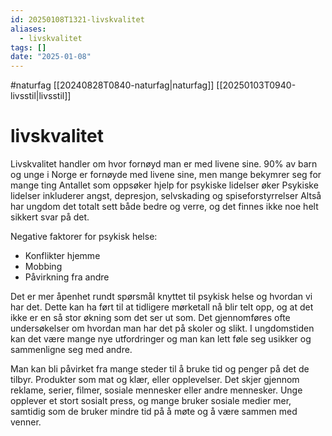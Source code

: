 ```yaml
---
id: 20250108T1321-livskvalitet
aliases:
  - livskvalitet
tags: []
date: "2025-01-08"
---
```


#naturfag [[20240828T0840-naturfag|naturfag]] [[20250103T0940-livsstil|livsstil]]

# livskvalitet

Livskvalitet handler om hvor fornøyd man er med livene sine.
90% av barn og unge i Norge er fornøyde med livene sine, men mange bekymrer seg for mange ting
Antallet som oppsøker hjelp for psykiske lidelser øker
Psykiske lidelser inkluderer angst, depresjon, selvskading og spiseforstyrrelser
Altså har ungdom det totalt sett både bedre og verre, og det finnes ikke noe helt sikkert svar på det.

Negative faktorer for psykisk helse:

- Konflikter hjemme
- Mobbing
- Påvirkning fra andre

Det er mer åpenhet rundt spørsmål knyttet til psykisk helse og hvordan vi har det. Dette kan ha ført til at tidligere mørketall nå blir telt opp, og at det ikke er en så stor økning som det ser ut som.
Det gjennomføres ofte undersøkelser om hvordan man har det på skoler og slikt.
I ungdomstiden kan det være mange nye utfordringer og man kan lett føle seg usikker og sammenligne seg med andre.

Man kan bli påvirket fra mange steder til å bruke tid og penger på det de tilbyr. Produkter som mat og klær, eller opplevelser. Det skjer gjennom reklame, serier, filmer, sosiale mennesker eller andre mennesker.
Unge opplever et stort sosialt press, og mange bruker sosiale medier mer, samtidig som de bruker mindre tid på å møte og å være sammen med venner.
